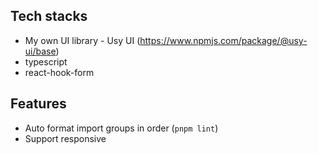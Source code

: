## Tech stacks

- My own UI library - Usy UI (https://www.npmjs.com/package/@usy-ui/base)
- typescript
- react-hook-form

## Features

- Auto format import groups in order (`pnpm lint`)
- Support responsive
